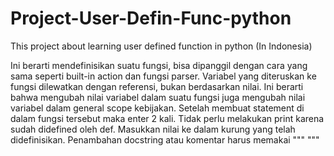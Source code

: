 # Project-User-Defin-Func-python
This project about learning user defined function in python (In Indonesia)

Ini berarti mendefinisikan suatu fungsi, bisa dipanggil dengan cara yang sama seperti built-in action dan fungsi parser. Variabel yang diteruskan ke fungsi dilewatkan dengan referensi, bukan berdasarkan nilai. Ini berarti bahwa mengubah nilai variabel dalam suatu fungsi juga mengubah nilai variabel dalam general scope kebijakan.
Setelah membuat statement di dalam fungsi tersebut maka enter 2 kali.
Tidak perlu melakukan print karena sudah didefined oleh def. Masukkan nilai ke dalam kurung yang telah didefinisikan.
Penambahan docstring atau komentar harus memakai """ """

